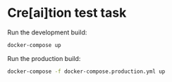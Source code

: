 # Cre[ai]tion test task

Run the development build:

```sh
docker-compose up
```

Run the production build:

```sh
docker-compose -f docker-compose.production.yml up
```